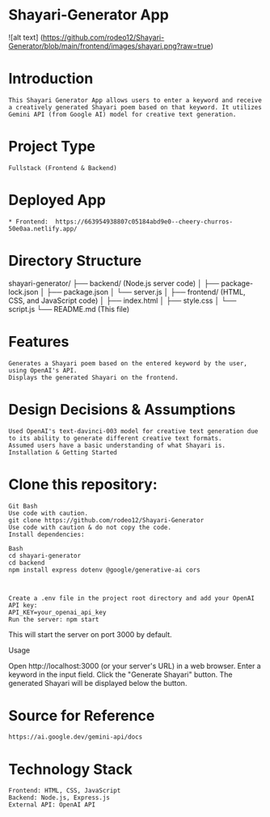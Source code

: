 # Shayari-Generator App
![alt text] (https://github.com/rodeo12/Shayari-Generator/blob/main/frontend/images/shayari.png?raw=true)

# Introduction
    This Shayari Generator App allows users to enter a keyword and receive a creatively generated Shayari poem based on that keyword. It utilizes Gemini API (from Google AI) model for creative text generation.

# Project Type

    Fullstack (Frontend & Backend)

# Deployed App

    * Frontend:  https://663954938807c05184abd9e0--cheery-churros-50e0aa.netlify.app/
    

# Directory Structure

shayari-generator/
    ├── backend/  (Node.js server code)
    │   ├── package-lock.json
    │   ├── package.json
    │   └── server.js
    │
    ├── frontend/  (HTML, CSS, and JavaScript code)
    │   ├── index.html
    │   ├── style.css
    │   └── script.js
    └── README.md  (This file)

# Features

    Generates a Shayari poem based on the entered keyword by the user, using OpenAI's API.
    Displays the generated Shayari on the frontend.
    
# Design Decisions & Assumptions

    Used OpenAI's text-davinci-003 model for creative text generation due to its ability to generate different creative text formats.
    Assumed users have a basic understanding of what Shayari is.
    Installation & Getting Started

# Clone this repository:

    Git Bash
    Use code with caution.
    git clone https://github.com/rodeo12/Shayari-Generator
    Use code with caution & do not copy the code.
    Install dependencies:

    Bash
    cd shayari-generator
    cd backend
    npm install express dotenv @google/generative-ai cors



    Create a .env file in the project root directory and add your OpenAI API key:
    API_KEY=your_openai_api_key
    Run the server: npm start

This will start the server on port 3000 by default.

Usage

Open http://localhost:3000 (or your server's URL) in a web browser.
Enter a keyword in the input field.
Click the "Generate Shayari" button.
The generated Shayari will be displayed below the button.

# Source for Reference
    https://ai.google.dev/gemini-api/docs

# Technology Stack

    Frontend: HTML, CSS, JavaScript
    Backend: Node.js, Express.js
    External API: OpenAI API
